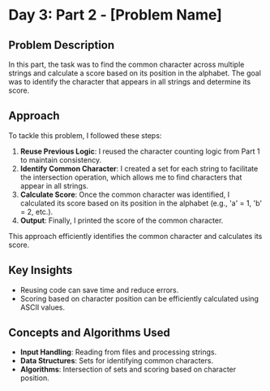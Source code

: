 # Day 3: Part 2 - [Problem Name]

## Problem Description
In this part, the task was to find the common character across multiple strings and calculate a score based on its position in the alphabet. The goal was to identify the character that appears in all strings and determine its score.

## Approach
To tackle this problem, I followed these steps:
1. **Reuse Previous Logic**: I reused the character counting logic from Part 1 to maintain consistency.
2. **Identify Common Character**: I created a set for each string to facilitate the intersection operation, which allows me to find characters that appear in all strings.
3. **Calculate Score**: Once the common character was identified, I calculated its score based on its position in the alphabet (e.g., 'a' = 1, 'b' = 2, etc.).
4. **Output**: Finally, I printed the score of the common character.

This approach efficiently identifies the common character and calculates its score.

## Key Insights
- Reusing code can save time and reduce errors.
- Scoring based on character position can be efficiently calculated using ASCII values.

## Concepts and Algorithms Used
- **Input Handling**: Reading from files and processing strings.
- **Data Structures**: Sets for identifying common characters.
- **Algorithms**: Intersection of sets and scoring based on character position.